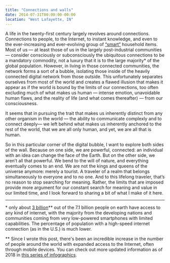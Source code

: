 ```yaml
---
title: "Connections and walls"
date: 2014-07-31T00:00:00-00:00
location: "West Lafayette, IN"
---
```


A life in the twenty-first century largely revolves around connections. Connections to people, to the Internet, to instant knowledge, and even to the ever-increasing and ever-evolving group of [“smart”](http://nest.com) household items. Most of us — at least those of us in the largely post-industrial communities — consider consciously or subconsciously the ubiquitous connections to be a mandatory commodity, not a luxury that it is to the large majority\* of the global population. However, in living in those connected communities, the network forms a sort of a bubble, isolating those inside of the heavily connected digital network from those outside. This unfortunately separates ourselves from most of the world and creates a flawed illusion that makes it appear as if the world is bound by the limits of our connections, too often excluding much of what makes us human — intense emotion, unavoidable human flaws, and the reality of life (and what comes thereafter) — from our consciousness.

It seems that in pursuing the trait that makes us inherently distinct from any other organism in the world — the ability to communicate complexly and to connect deeply— we left behind what makes us inherently anchored to the rest of the world, that we are all only human, and yet, we are all that is human.

So in this particular corner of the digital bubble, I want to explore both sides of the wall. Because on one side, we are powerful, connected: an individual with an idea can change the face of the Earth. But on the other side, we aren’t all that powerful. We bend to the will of nature, and everything eventually comes to an end. We are not the kings and queens of the universe anymore: merely a tourist. A traveler of a realm that belongs simultaneously to everyone and to no one. And to this lifelong traveler, that’s no reason to stop searching for meaning. Rather, the limits that are imposed provide more argument for our constant search for meaning and value in our limited time, and I look forward to sharing a bit of what I make of it here.

---

\* only about [3 billion](http://www.internetlivestats.com/internet-users/)\*\* out of the 7.1 billion people on earth have access to any kind of internet, with the majority from the developing nations and communities coming from very low-powered smartphones with limited capabilities. The percentage of population with a high-speed internet connection (as in the U.S.) is much lower.

\*\* Since I wrote this post, there's been an incredible increase in the number of people around the world with expanded access to the Internet, often through mobile devices. You can check out more updated information as of 2018 in [this series of infographics](https://www.wizcase.com/blog/stats-on-internet-social-media-and-digital-trends/).
